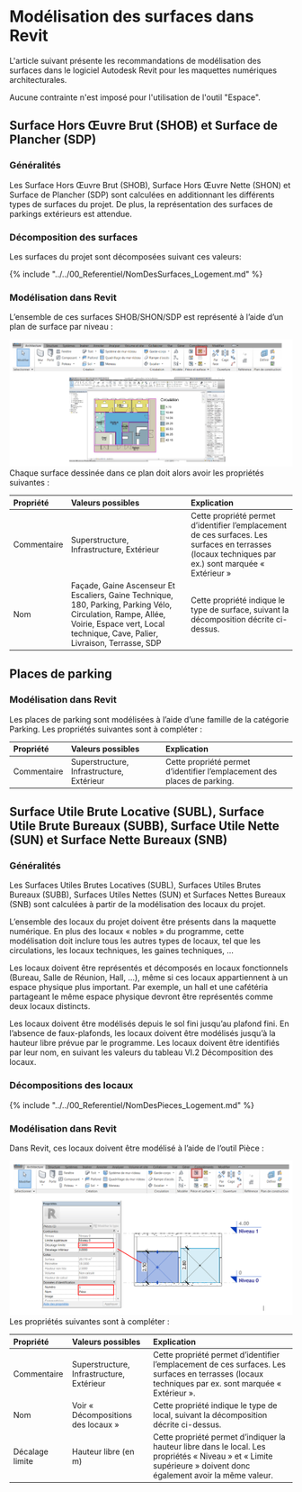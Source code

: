 # Modélisation des surfaces dans Revit

L'article suivant présente les recommandations de modélisation des surfaces dans le logiciel Autodesk Revit pour les maquettes numériques architecturales.

Aucune contrainte n'est imposé pour l'utilisation de l'outil "Espace".

## Surface Hors Œuvre Brut \(SHOB\) et Surface de Plancher \(SDP\)

### Généralités

Les Surface Hors Œuvre Brut \(SHOB\), Surface Hors Œuvre Nette \(SHON\) et Surface de Plancher \(SDP\) sont calculées en additionnant les différents types de surfaces du projet. De plus, la représentation des surfaces de parkings extérieurs est attendue.

### Décomposition des surfaces

Les surfaces du projet sont décomposées suivant ces valeurs:

{% include "../../00_Referentiel/NomDesSurfaces_Logement.md" %}

### Modélisation dans Revit

L’ensemble de ces surfaces SHOB/SHON/SDP est représenté à l’aide d’un plan de surface par niveau :

![](/02_Modelisation/02_architecte/images/SURFACE_01.PNG)Chaque surface dessinée dans ce plan doit alors avoir les propriétés suivantes :

| Propriété | Valeurs possibles | Explication |
| :--- | :--- | :--- |
| Commentaire | Superstructure, Infrastructure, Extérieur | Cette propriété permet d’identifier l’emplacement de ces surfaces. Les surfaces en terrasses \(locaux techniques par ex.\) sont marquée « Extérieur » |
| Nom | Façade, Gaine Ascenseur Et Escaliers, Gaine Technique, 180, Parking, Parking Vélo, Circulation, Rampe, Allée, Voirie, Espace vert, Local technique, Cave, Palier, Livraison, Terrasse, SDP | Cette propriété indique le type de surface, suivant la décomposition décrite ci-dessus. |

## Places de parking

### Modélisation dans Revit

Les places de parking sont modélisées à l’aide d’une famille de la catégorie Parking. Les propriétés suivantes sont à compléter :

| Propriété | Valeurs possibles | Explication |
| :--- | :--- | :--- |
| Commentaire | Superstructure, Infrastructure, Extérieur | Cette propriété permet d’identifier l’emplacement des places de parking. |

## Surface Utile Brute Locative \(SUBL\), Surface Utile Brute Bureaux \(SUBB\), Surface Utile Nette \(SUN\) et Surface Nette Bureaux \(SNB\)

### Généralités

Les Surfaces Utiles Brutes Locatives \(SUBL\), Surfaces Utiles Brutes Bureaux \(SUBB\), Surfaces Utiles Nettes \(SUN\) et Surfaces Nettes Bureaux \(SNB\) sont calculées à partir de la modélisation des locaux du projet.

L’ensemble des locaux du projet doivent être présents dans la maquette numérique. En plus des locaux « nobles » du programme, cette modélisation doit inclure tous les autres types de locaux, tel que les circulations, les locaux techniques, les gaines techniques, …

Les locaux doivent être représentés et décomposés en locaux fonctionnels \(Bureau, Salle de Réunion, Hall, …\), même si ces locaux appartiennent à un espace physique plus important. Par exemple, un hall et une cafétéria partageant le même espace physique devront être représentés comme deux locaux distincts.

Les locaux doivent être modélisés depuis le sol fini jusqu’au plafond fini. En l’absence de faux-plafonds, les locaux doivent être modélisés jusqu’à la hauteur libre prévue par le programme. Les locaux doivent être identifiés par leur nom, en suivant les valeurs du tableau VI.2 Décomposition des locaux.

### Décompositions des locaux

{% include "../../00_Referentiel/NomDesPieces_Logement.md" %}

### Modélisation dans Revit

Dans Revit, ces locaux doivent être modélisé à l’aide de l’outil Pièce :

![](/02_Modelisation/02_architecte/images/SURFACE_02.PNG)Les propriétés suivantes sont à compléter :

| Propriété | Valeurs possibles | Explication |
| :--- | :--- | :--- |
| Commentaire | Superstructure, Infrastructure, Extérieur | Cette propriété permet d’identifier l’emplacement de ces surfaces. Les surfaces en terrasses \(locaux techniques par ex. sont marquée « Extérieur ». |
| Nom | Voir « Décompositions des locaux » | Cette propriété indique le type de local, suivant la décomposition décrite ci-dessus. |
| Décalage limite | Hauteur libre \(en m\) | Cette propriété permet d’indiquer la hauteur libre dans le local. Les propriétés « Niveau » et « Limite supérieure » doivent donc également avoir la même valeur. |

